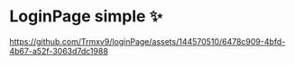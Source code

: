 # LoginPage simple ✨

https://github.com/Trmxv9/loginPage/assets/144570510/6478c909-4bfd-4b67-a52f-3063d7dc1988
